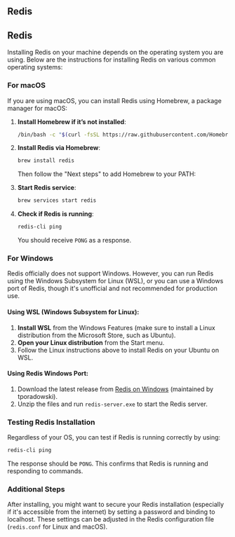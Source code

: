 ## Redis

## Redis

Installing Redis on your machine depends on the operating system you are using. Below are the instructions for installing Redis on various common operating systems:

### For macOS

If you are using macOS, you can install Redis using Homebrew, a package manager for macOS:

1. **Install Homebrew if it’s not installed**:

   ```bash
   /bin/bash -c "$(curl -fsSL https://raw.githubusercontent.com/Homebrew/install/HEAD/install.sh)"
   ```

2. **Install Redis via Homebrew**:

   ```bash
   brew install redis
   ```

   Then follow the "Next steps" to add Homebrew to your PATH:

3. **Start Redis service**:

   ```bash
   brew services start redis
   ```

4. **Check if Redis is running**:

   ```bash
   redis-cli ping
   ```

   You should receive `PONG` as a response.

### For Windows

Redis officially does not support Windows. However, you can run Redis using the Windows Subsystem for Linux (WSL), or you can use a Windows port of Redis, though it's unofficial and not recommended for production use.

#### Using WSL (Windows Subsystem for Linux):

1. **Install WSL** from the Windows Features (make sure to install a Linux distribution from the Microsoft Store, such as Ubuntu).
2. **Open your Linux distribution** from the Start menu.
3. Follow the Linux instructions above to install Redis on your Ubuntu on WSL.

#### Using Redis Windows Port:

1. Download the latest release from [Redis on Windows](https://github.com/tporadowski/redis/releases) (maintained by tporadowski).
2. Unzip the files and run `redis-server.exe` to start the Redis server.

### Testing Redis Installation

Regardless of your OS, you can test if Redis is running correctly by using:

```bash
redis-cli ping
```

The response should be `PONG`. This confirms that Redis is running and responding to commands.

### Additional Steps

After installing, you might want to secure your Redis installation (especially if it's accessible from the internet) by setting a password and binding to localhost. These settings can be adjusted in the Redis configuration file (`redis.conf` for Linux and macOS).
